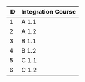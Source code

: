 | ID | Integration Course |
|----|--------------------|
| 1  | A 1.1              |
| 2  | A 1.2              |
| 3  | B 1.1              |
| 4  | B 1.2              |
| 5  | C 1.1              |
| 6  | C 1.2              |
